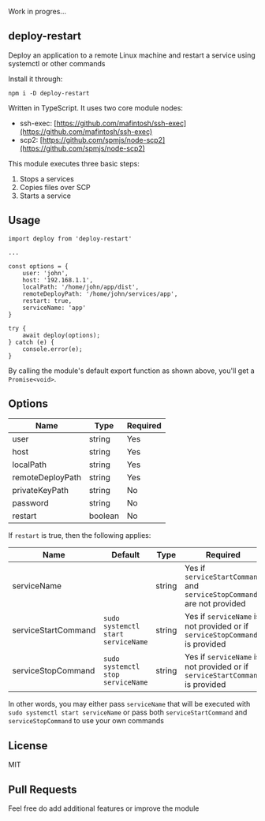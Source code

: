 Work in progres...

## deploy-restart
Deploy an application to a remote Linux machine and restart a service using systemctl or other commands

Install it through:

    npm i -D deploy-restart

Written in TypeScript. It uses two core module nodes:
 - ssh-exec: [https://github.com/mafintosh/ssh-exec](https://github.com/mafintosh/ssh-exec)
 - scp2: [https://github.com/spmjs/node-scp2](https://github.com/spmjs/node-scp2)

This module executes three basic steps:
 1. Stops a services
 2. Copies files over SCP
 3. Starts a service

## Usage

    import deploy from 'deploy-restart'
    
    ...
    
    const options = {
	    user: 'john',
	    host: '192.168.1.1',
	    localPath: '/home/john/app/dist',
	    remoteDeployPath: '/home/john/services/app',
	    restart: true,
	    serviceName: 'app'
    }
    
    try {
		await deploy(options);
	} catch (e) {
		console.error(e);
	}


By calling the module's default export function as shown above, you'll get a ``Promise<void>``.

## Options
|Name|Type|Required|
|--|--|--|
|user|string|Yes
|host|string|Yes
|localPath|string|Yes
|remoteDeployPath|string|Yes
|privateKeyPath|string|No
|password|string|No
|restart|boolean|No

If `restart` is true, then the following applies:

|Name|Default|Type|Required|
|--|--|--|--|
|serviceName||string|Yes if `serviceStartCommand` and `serviceStopCommand` are not provided
|serviceStartCommand|`sudo systemctl start serviceName`|string|Yes if `serviceName` is not provided or if `serviceStopCommand` is provided
|serviceStopCommand|`sudo systemctl stop serviceName`|string|Yes if `serviceName` is not provided or if `serviceStartCommand` is provided

In other words, you may either pass `serviceName` that will be executed with `sudo systemctl start serviceName` or pass both `serviceStartCommand` and `serviceStopCommand` to use your own commands

## License
MIT

## Pull Requests
Feel free do add additional features or improve the module

		
